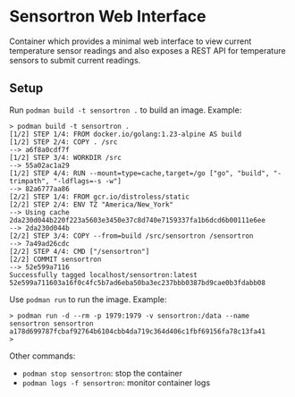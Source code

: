 # Sensortron Web Interface

Container which provides a minimal web interface to view current
temperature sensor readings and also exposes a REST API for temperature
sensors to submit current readings.

## Setup

Run `podman build -t sensortron .` to build an image.  Example:

    > podman build -t sensortron .
    [1/2] STEP 1/4: FROM docker.io/golang:1.23-alpine AS build
    [1/2] STEP 2/4: COPY . /src
    --> a6f8a0cdf7f
    [1/2] STEP 3/4: WORKDIR /src
    --> 55a02ac1a29
    [1/2] STEP 4/4: RUN --mount=type=cache,target=/go ["go", "build", "-trimpath", "-ldflags=-s -w"]
    --> 82a6777aa86
    [2/2] STEP 1/4: FROM gcr.io/distroless/static
    [2/2] STEP 2/4: ENV TZ "America/New_York"
    --> Using cache 2da230d044b220f223a5603e3450e37c8d740e7159337fa1b6dcd6b00111e6ee
    --> 2da230d044b
    [2/2] STEP 3/4: COPY --from=build /src/sensortron /sensortron
    --> 7a49ad26cdc
    [2/2] STEP 4/4: CMD ["/sensortron"]
    [2/2] COMMIT sensortron
    --> 52e599a7116
    Successfully tagged localhost/sensortron:latest
    52e599a711603a16f0c4fc5b7ad6eba50ba3ec237bbb0387bd9cae0b3fdabb08

Use `podman run` to run the image.  Example:

    > podman run -d --rm -p 1979:1979 -v sensortron:/data --name sensortron sensortron
    a178d699787fcbaf92764b6104cbb4da719c364d406c1fbf69156fa78c13fa41
    > 

Other commands:
- `podman stop sensortron`: stop the container
- `podman logs -f sensortron`: monitor container logs

